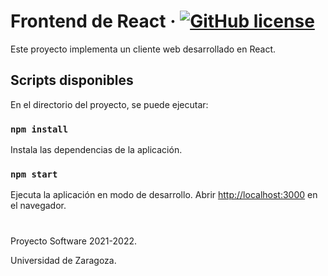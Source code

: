 # Frontend de React &middot; [![GitHub license](https://img.shields.io/badge/license-MIT-blue.svg)](https://github.com/UNIZAR-30226-2022-01/proyecto_software_frontend_react/blob/main/LICENSE)

Este proyecto implementa un cliente web desarrollado en React.

## Scripts disponibles

En el directorio del proyecto, se puede ejecutar:

### `npm install`

Instala las dependencias de la aplicación.

### `npm start`

Ejecuta la aplicación en modo de desarrollo.
Abrir [http://localhost:3000](http://localhost:3000) en el navegador.

#

Proyecto Software 2021-2022.

Universidad de Zaragoza.
